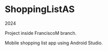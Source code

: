 # ShoppingListAS

2024

Project inside FranciscoM branch.

Mobile shopping list app using Android Studio.
